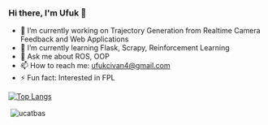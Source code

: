 ### Hi there, I'm Ufuk 👋

- 🔭 I’m currently working on Trajectory Generation from Realtime Camera Feedback and Web Applications
- 🌱 I’m currently learning Flask, Scrapy, Reinforcement Learning
- 💬 Ask me about ROS, OOP
- 📫 How to reach me: ufukcivan4@gmail.com
- ⚡ Fun fact: Interested in FPL

[![Top Langs](https://github-readme-stats.vercel.app/api/top-langs/?username=ucatbas&layout=compact)](https://github.com/ucatbas)

<p>&nbsp;<img align="center" src="https://github-readme-stats.vercel.app/api?username=ucatbas&show_icons=true" alt="ucatbas" /></p>

